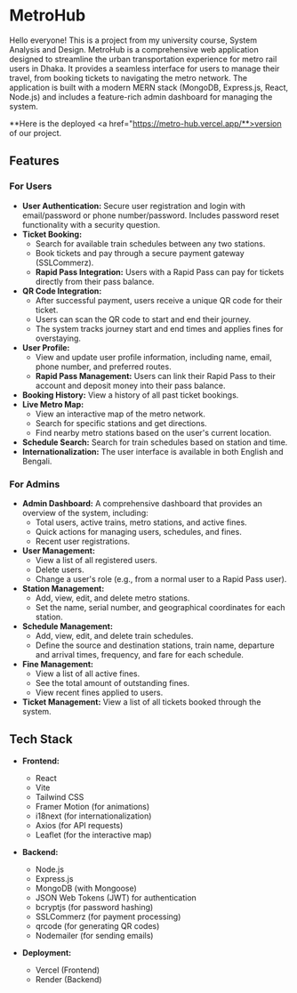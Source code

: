 # MetroHub

Hello everyone! This is a project from my university course, System Analysis and Design. MetroHub is a comprehensive web application designed to streamline the urban transportation experience for metro rail users in Dhaka. It provides a seamless interface for users to manage their travel, from booking tickets to navigating the metro network. The application is built with a modern MERN stack (MongoDB, Express.js, React, Node.js) and includes a feature-rich admin dashboard for managing the system.

**Here is the deployed <a href="https://metro-hub.vercel.app/**>version</a> of our project.

## Features

### For Users

- **User Authentication:** Secure user registration and login with email/password or phone number/password. Includes password reset functionality with a security question.
- **Ticket Booking:**
    - Search for available train schedules between any two stations.
    - Book tickets and pay through a secure payment gateway (SSLCommerz).
    - **Rapid Pass Integration:** Users with a Rapid Pass can pay for tickets directly from their pass balance.
- **QR Code Integration:**
    - After successful payment, users receive a unique QR code for their ticket.
    - Users can scan the QR code to start and end their journey.
    - The system tracks journey start and end times and applies fines for overstaying.
- **User Profile:**
    - View and update user profile information, including name, email, phone number, and preferred routes.
    - **Rapid Pass Management:** Users can link their Rapid Pass to their account and deposit money into their pass balance.
- **Booking History:** View a history of all past ticket bookings.
- **Live Metro Map:**
    - View an interactive map of the metro network.
    - Search for specific stations and get directions.
    - Find nearby metro stations based on the user's current location.
- **Schedule Search:** Search for train schedules based on station and time.
- **Internationalization:** The user interface is available in both English and Bengali.

### For Admins

- **Admin Dashboard:** A comprehensive dashboard that provides an overview of the system, including:
    - Total users, active trains, metro stations, and active fines.
    - Quick actions for managing users, schedules, and fines.
    - Recent user registrations.
- **User Management:**
    - View a list of all registered users.
    - Delete users.
    - Change a user's role (e.g., from a normal user to a Rapid Pass user).
- **Station Management:**
    - Add, view, edit, and delete metro stations.
    - Set the name, serial number, and geographical coordinates for each station.
- **Schedule Management:**
    - Add, view, edit, and delete train schedules.
    - Define the source and destination stations, train name, departure and arrival times, frequency, and fare for each schedule.
- **Fine Management:**
    - View a list of all active fines.
    - See the total amount of outstanding fines.
    - View recent fines applied to users.
- **Ticket Management:** View a list of all tickets booked through the system.

## Tech Stack

- **Frontend:**
    - React
    - Vite
    - Tailwind CSS
    - Framer Motion (for animations)
    - i18next (for internationalization)
    - Axios (for API requests)
    - Leaflet (for the interactive map)

- **Backend:**
    - Node.js
    - Express.js
    - MongoDB (with Mongoose)
    - JSON Web Tokens (JWT) for authentication
    - bcryptjs (for password hashing)
    - SSLCommerz (for payment processing)
    - qrcode (for generating QR codes)
    - Nodemailer (for sending emails)
 
 - **Deployment:**
    - Vercel (Frontend)
    - Render (Backend)
